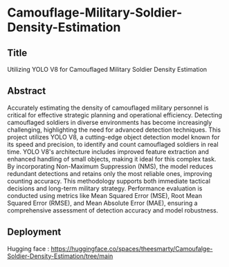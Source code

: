 # Camouflage-Military-Soldier-Density-Estimation

## Title
Utilizing YOLO V8 for Camouflaged Military Soldier Density Estimation

## Abstract
Accurately estimating the density of camouflaged military personnel is critical for effective strategic planning and operational efficiency. Detecting camouflaged soldiers in diverse environments has become increasingly challenging, highlighting the need for advanced detection techniques. This project utilizes YOLO V8, a cutting-edge object detection model known for its speed and precision, to identify and count camouflaged soldiers in real time. YOLO V8's architecture includes improved feature extraction and enhanced handling of small objects, making it ideal for this complex task. By incorporating Non-Maximum Suppression (NMS), the model reduces redundant detections and retains only the most reliable ones, improving counting accuracy. This methodology supports both immediate tactical decisions and long-term military strategy. Performance evaluation is conducted using metrics like Mean Squared Error (MSE), Root Mean Squared Error (RMSE), and Mean Absolute Error (MAE), ensuring a comprehensive assessment of detection accuracy and model robustness.

## Deployment

Hugging face : https://huggingface.co/spaces/theesmarty/Camoufalge-Soldier-Density-Estimation/tree/main
